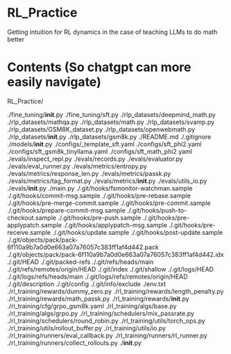 # RL_Practice
Getting intuition for RL dynamics in the case of teaching LLMs to do math better

# Contents (So chatgpt can more easily navigate)

RL_Practice/

./fine_tuning/__init__.py
./fine_tuning/sft.py
./rlp_datasets/deepmind_math.py
./rlp_datasets/mathqa.py
./rlp_datasets/math.py
./rlp_datasets/svamp.py
./rlp_datasets/GSM8K_dataset.py
./rlp_datasets/openwebmath.py
./rlp_datasets/__init__.py
./rlp_datasets/gsm8k.py
./README.md
./.gitignore
./models/__init__.py
./configs/_template_sft.yaml
./configs/sft_phi2.yaml
./configs/sft_gsm8k_tinyllama.yaml
./configs/sft_math_phi2.yaml
./evals/inspect_repl.py
./evals/records.py
./evals/evaluator.py
./evals/eval_runner.py
./evals/metrics/entropy.py
./evals/metrics/response_len.py
./evals/metrics/passk.py
./evals/metrics/tag_format.py
./evals/metrics/__init__.py
./evals/utils_io.py
./evals/__init__.py
./main.py
./.git/hooks/fsmonitor-watchman.sample
./.git/hooks/commit-msg.sample
./.git/hooks/pre-rebase.sample
./.git/hooks/pre-merge-commit.sample
./.git/hooks/pre-commit.sample
./.git/hooks/prepare-commit-msg.sample
./.git/hooks/push-to-checkout.sample
./.git/hooks/pre-push.sample
./.git/hooks/pre-applypatch.sample
./.git/hooks/applypatch-msg.sample
./.git/hooks/pre-receive.sample
./.git/hooks/update.sample
./.git/hooks/post-update.sample
./.git/objects/pack/pack-6f110a9b7a0d0e663a07a76057c383ff1af4d442.pack
./.git/objects/pack/pack-6f110a9b7a0d0e663a07a76057c383ff1af4d442.idx
./.git/HEAD
./.git/packed-refs
./.git/refs/heads/main
./.git/refs/remotes/origin/HEAD
./.git/index
./.git/shallow
./.git/logs/HEAD
./.git/logs/refs/heads/main
./.git/logs/refs/remotes/origin/HEAD
./.git/description
./.git/config
./.git/info/exclude
./env.txt
./rl_training/rewards/dummy_zero.py
./rl_training/rewards/length_penalty.py
./rl_training/rewards/math_passk.py
./rl_training/rewards/__init__.py
./rl_training/cfg/grpo_gsm8k.yaml
./rl_training/algs/base.py
./rl_training/algs/grpo.py
./rl_training/schedulers/mix_passrate.py
./rl_training/schedulers/round_robin.py
./rl_training/utils/torch_ops.py
./rl_training/utils/rollout_buffer.py
./rl_training/utils/io.py
./rl_training/runners/eval_callback.py
./rl_training/runners/rl_runner.py
./rl_training/runners/collect_rollouts.py
./__init__.py